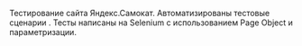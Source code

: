 
Тестирование сайта Яндекс.Самокат. 
Автоматизированы тестовые сценарии . Тесты написаны на Selenium  с использованием Page Object и параметризации.
